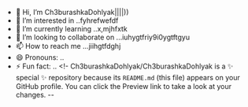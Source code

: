 - 👋 Hi, I’m Ch3burashkaDohlyak||||))
- 👀 I’m interested in ..fyhrefwefdf
- 🌱 I’m currently learning ..x,mjhfxtk
- 💞️ I’m looking to collaborate on ...iuhygtfriy9i0ygtftgyu
- 📫 How to reach me ...jiihgtfdghj
- 😄 Pronouns: ..
- ⚡ Fun fact: ..
<!-
Ch3burashkaDohlyak/Ch3burashkaDohlyak is a ✨ special ✨ repository because its `README.md` (this file) appears on your GitHub profile.
You can click the Preview link to take a look at your changes.
--
